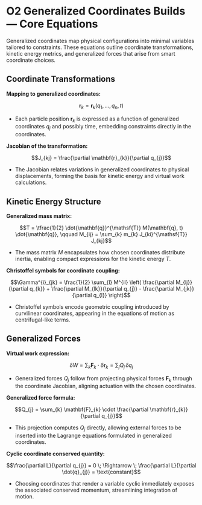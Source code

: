 # O2 Generalized Coordinates Builds — Core Equations

Generalized coordinates map physical configurations into minimal variables tailored to constraints. These equations outline coordinate transformations, kinetic energy metrics, and generalized forces that arise from smart coordinate choices.

## Coordinate Transformations
**Mapping to generalized coordinates:**

$$\mathbf{r}_{k} = \mathbf{r}_{k}(q_{1}, \dots, q_{n}, t)$$

- Each particle position $\mathbf{r}_{k}$ is expressed as a function of generalized coordinates $q_{j}$ and possibly time, embedding constraints directly in the coordinates.

**Jacobian of the transformation:**

$$J_{kj} = \frac{\partial \mathbf{r}_{k}}{\partial q_{j}}$$

- The Jacobian relates variations in generalized coordinates to physical displacements, forming the basis for kinetic energy and virtual work calculations.

## Kinetic Energy Structure
**Generalized mass matrix:**

$$T = \tfrac{1}{2} \dot{\mathbf{q}}^{\mathsf{T}} M(\mathbf{q}, t) \dot{\mathbf{q}}, \qquad M_{ij} = \sum_{k} m_{k} J_{ki}^{\mathsf{T}} J_{kj}$$

- The mass matrix $M$ encapsulates how chosen coordinates distribute inertia, enabling compact expressions for the kinetic energy $T$.

**Christoffel symbols for coordinate coupling:**

$$\Gamma^{i}_{jk} = \frac{1}{2} \sum_{l} M^{il} \left( \frac{\partial M_{lj}}{\partial q_{k}} + \frac{\partial M_{lk}}{\partial q_{j}} - \frac{\partial M_{jk}}{\partial q_{l}} \right)$$

- Christoffel symbols encode geometric coupling introduced by curvilinear coordinates, appearing in the equations of motion as centrifugal-like terms.

## Generalized Forces
**Virtual work expression:**

$$\delta W = \sum_{k} \mathbf{F}_{k} \cdot \delta \mathbf{r}_{k} = \sum_{j} Q_{j} \, \delta q_{j}$$

- Generalized forces $Q_{j}$ follow from projecting physical forces $\mathbf{F}_{k}$ through the coordinate Jacobian, aligning actuation with the chosen coordinates.

**Generalized force formula:**

$$Q_{j} = \sum_{k} \mathbf{F}_{k} \cdot \frac{\partial \mathbf{r}_{k}}{\partial q_{j}}$$

- This projection computes $Q_{j}$ directly, allowing external forces to be inserted into the Lagrange equations formulated in generalized coordinates.

**Cyclic coordinate conserved quantity:**

$$\frac{\partial L}{\partial q_{j}} = 0 \; \Rightarrow \; \frac{\partial L}{\partial \dot{q}_{j}} = \text{constant}$$

- Choosing coordinates that render a variable cyclic immediately exposes the associated conserved momentum, streamlining integration of motion.

